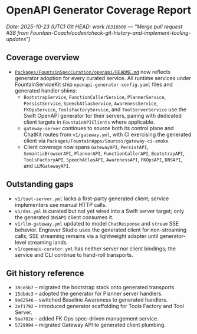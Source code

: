 # OpenAPI Generator Coverage Report

_Date: 2025-10-23 (UTC)_
_Git HEAD: work (`6316b06` — "Merge pull request #38 from Fountain-Coach/codex/check-git-history-and-implement-tooling-updates")_

## Coverage overview
- [`Packages/FountainSpecCuration/openapi/README.md`](Packages/FountainSpecCuration/openapi/README.md) now reflects generator adoption for every curated service. All runtime services under FountainServiceKit ship `openapi-generator-config.yaml` files and generated handler shims:
  - `BootstrapService`, `FunctionCallerService`, `PlannerService`, `PersistService`, `SpeechAtlasService`, `AwarenessService`, `FKOpsService`, `ToolsFactoryService`, and `ToolServerService` use the Swift OpenAPI generator for their servers, pairing with dedicated client targets in `FountainAPIClients` where applicable.
  - `gateway-server` continues to source both its control plane and ChatKit routes from `v1/gateway.yml`, with CI exercising the generated client via `Packages/FountainApps/Sources/gateway-ci-smoke`.
  - Client coverage now spans `GatewayAPI`, `PersistAPI`, `SemanticBrowserAPI`, `PlannerAPI`, `FunctionCallerAPI`, `BootstrapAPI`, `ToolsFactoryAPI`, `SpeechAtlasAPI`, `AwarenessAPI`, `FKOpsAPI`, `DNSAPI`, and `LLMGatewayAPI`.

## Outstanding gaps
- `v1/tool-server.yml` lacks a first-party generated client; service implementers use manual HTTP calls.
- `v1/dns.yml` is curated but not yet wired into a Swift server target; only the generated `DNSAPI` client consumes it.
- `v1/llm-gateway.yml` updated to model `ChatResponse` and `stream` SSE behavior. Engraver Studio uses the generated client for non-streaming calls; SSE streaming remains via a lightweight adapter until generator-level streaming lands.
- `v1/openapi-curator.yml` has neither server nor client bindings; the service and CLI continue to hand-roll transports.

## Git history reference
- `39ce5b7` – migrated the bootstrap stack onto generated transports.
- `15dbdc3` – adopted the generator for Planner server handlers.
- `9a62546` – switched Baseline Awareness to generated handlers.
- `2ef1792` – introduced generator scaffolding for Tools Factory and Tool Server.
- `9aa782e` – added FK Ops spec-driven management service.
- `5729994` – migrated Gateway API to generated client plumbing.
